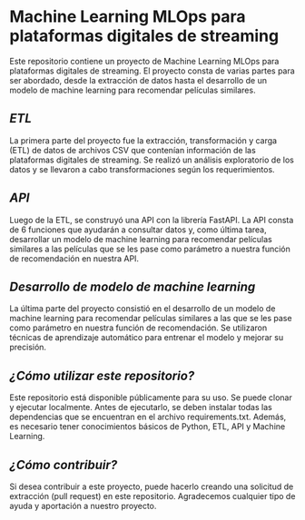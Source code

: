 # Machine Learning MLOps para plataformas digitales de streaming
Este repositorio contiene un proyecto de Machine Learning MLOps para plataformas digitales de streaming. El proyecto consta de varias partes para ser abordado, desde la extracción de datos hasta el desarrollo de un modelo de machine learning para recomendar películas similares.

## _ETL_
La primera parte del proyecto fue la extracción, transformación y carga (ETL) de datos de archivos CSV que contenían información de las plataformas digitales de streaming. Se realizó un análisis exploratorio de los datos y se llevaron a cabo transformaciones según los requerimientos.

## _API_
Luego de la ETL, se construyó una API con la librería FastAPI. La API consta de 6 funciones que ayudarán a consultar datos y, como última tarea, desarrollar un modelo de machine learning para recomendar películas similares a las películas que se les pase como parámetro a nuestra función de recomendación en nuestra API.

## _Desarrollo de modelo de machine learning_
La última parte del proyecto consistió en el desarrollo de un modelo de machine learning para recomendar películas similares a las que se les pase como parámetro en nuestra función de recomendación. Se utilizaron técnicas de aprendizaje automático para entrenar el modelo y mejorar su precisión.

## _¿Cómo utilizar este repositorio?_
Este repositorio está disponible públicamente para su uso. Se puede clonar y ejecutar localmente. Antes de ejecutarlo, se deben instalar todas las dependencias que se encuentran en el archivo requirements.txt. Además, es necesario tener conocimientos básicos de Python, ETL, API y Machine Learning.

## _¿Cómo contribuir?_
Si desea contribuir a este proyecto, puede hacerlo creando una solicitud de extracción (pull request) en este repositorio. Agradecemos cualquier tipo de ayuda y aportación a nuestro proyecto.
